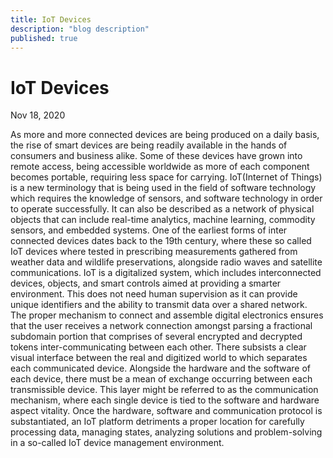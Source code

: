 ```yaml
---
title: IoT Devices
description: "blog description"
published: true
---
```


# IoT Devices

Nov 18, 2020

As more and more connected devices are being produced on a daily basis, the rise of smart devices are being readily available in the hands of consumers and business alike. Some of these devices have grown into remote access, being accessible worldwide as more of each component becomes portable, requiring less space for carrying. IoT(Internet of Things) is a new terminology that is being used in the field of software technology which requires the knowledge of sensors, and software technology in order to operate successfully. It can also be described as a network of physical objects that can include real-time analytics, machine learning, commodity sensors, and embedded systems. One of the earliest forms of inter connected devices dates back to the 19th century, where these so called IoT devices where tested in prescribing measurements gathered from weather data and wildlife preservations, alongside radio waves and satellite communications. IoT is a digitalized system, which includes interconnected devices, objects, and smart controls aimed at providing a smarter environment. This does not need human supervision as it can provide unique identifiers and the ability to transmit data over a shared network. The proper mechanism to connect and assemble digital electronics ensures that the user receives a network connection amongst parsing a fractional subdomain portion that comprises of several encrypted and decrypted tokens inter-communicating between each other. There subsists a clear visual interface between the real and digitized world to which separates each communicated device. Alongside the hardware and the software of each device, there must be a mean of exchange occurring between each transmissible device. This layer might be referred to as the communication mechanism, where each single device is tied to the software and hardware aspect vitality. Once the hardware, software and communication protocol is substantiated, an IoT platform detriments a proper location for carefully processing data, managing states, analyzing solutions and problem-solving in a so-called IoT device management environment.
